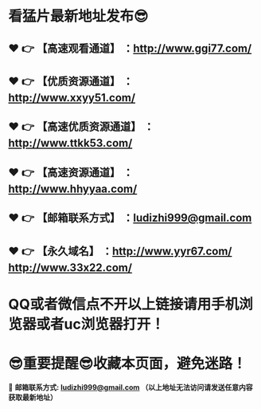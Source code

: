# 看猛片最新地址发布:sunglasses:
:heart: :point_right: 【高速观看通道】 ：http://www.ggi77.com/
------
:heart: :point_right: 【优质资源通道】 ：http://www.xxyy51.com/
------
:heart: :point_right: 【高速优质资源通道】 ：http://www.ttkk53.com/
------
:heart: :point_right: 【高速资源通道】 ：http://www.hhyyaa.com/
------
:heart: :point_right: 【邮箱联系方式】 ：ludizhi999@gmail.com
------
:heart: :point_right: 【永久域名】 ：http://www.yyr67.com/     http://www.33x22.com/ 
------
# QQ或者微信点不开以上链接请用手机浏览器或者uc浏览器打开！
# :sunglasses:重要提醒:sunglasses:收藏本页面，避免迷路！
:e-mail: __邮箱联系方式: ludizhi999@gmail.com （以上地址无法访问请发送任意内容获取最新地址）__
